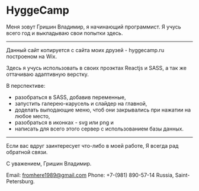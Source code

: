 # HyggeCamp

Меня зовут Гришин Владимир, я начинающий программист.
Я учусь всего год и выкладываю свои попытки здесь.
_ _ _ _ _ _ _ _ _ _ _ _ _ _ _ _ _ _ _ _ _ _ _ _ _ _ _ _ _

Данный сайт копируется с сайта моих друзей - hyggecamp.ru
построеном на Wix.

Здесь я учусь использовать в своих проэктах
Reactjs и SASS,
а так же оттачиваю адаптивную верстку.

В перспективе:
- разобраться в SASS, добавив переменные,
- запустить галерею-карусель и слайдер на главной,
- доделать выподающие меню, чтоб они закрывались при нажатии на любое место,
- разобраться в иконках - svg или png и
- написать для всего этого сервер с использованием базы данных.

_ _ _ _ _ _ _ _ _ _ _ _ _ _ _ _ _ _ _ _ _ _ _ _ _ _ _ _ _

Если вас вдруг заинтересует что-либо в моей работе,
Я всегда рад обратной связи.

С уважением, Гришин Владимир.

Email: fromhere1989@gmail.com
Phone: +7-(981) 890-57-14
Russia, Saint-Petersburg.
